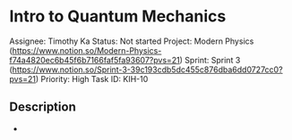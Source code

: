 # Intro to Quantum Mechanics

Assignee: Timothy Ka
Status: Not started
Project: Modern Physics (https://www.notion.so/Modern-Physics-f74a4820ec6b45f6b7166faf5fa93607?pvs=21)
Sprint: Sprint 3 (https://www.notion.so/Sprint-3-39c193cdb5dc455c876dba6dd0727cc0?pvs=21)
Priority: High
Task ID: KIH-10

## Description

-